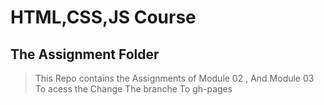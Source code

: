 # HTML,CSS,JS Course

## The Assignment Folder 

> This Repo contains the Assignments of Module 02 , And Module 03
> To acess the Change The branche To gh-pages
